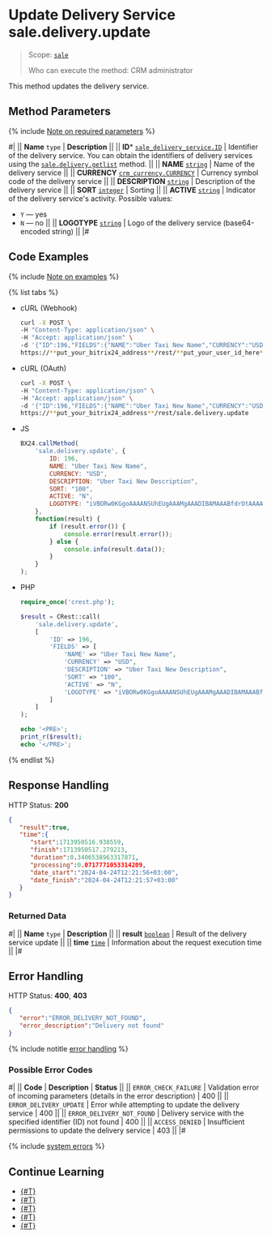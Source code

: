 # Update Delivery Service sale.delivery.update

> Scope: [`sale`](../../../scopes/permissions.md)
>
> Who can execute the method: CRM administrator

This method updates the delivery service.

## Method Parameters

{% include [Note on required parameters](../../../../_includes/required.md) %}

#|
|| **Name**
`type` | **Description** ||
|| **ID***
[`sale_delivery_service.ID`](../../data-types.md) | Identifier of the delivery service. 
You can obtain the identifiers of delivery services using the [`sale.delivery.getlist`](sale-delivery-get-list.md) method.
  ||
|| **NAME**
[`string`](../../../data-types.md) | Name of the delivery service ||
|| **CURRENCY**
[`crm_currency.CURRENCY`](../../../crm/data-types.md) | Currency symbol code of the delivery service ||
|| **DESCRIPTION**
[`string`](../../../data-types.md) | Description of the delivery service ||
|| **SORT**
[`integer`](../../../data-types.md) | Sorting ||
|| **ACTIVE**
[`string`](../../../data-types.md) | Indicator of the delivery service's activity.
Possible values:
- `Y` — yes
- `N` — no
||
|| **LOGOTYPE**
[`string`](../../../data-types.md) | Logo of the delivery service (base64-encoded string) ||
|#

## Code Examples

{% include [Note on examples](../../../../_includes/examples.md) %}

{% list tabs %}

- cURL (Webhook)

    ```bash
    curl -X POST \
    -H "Content-Type: application/json" \
    -H "Accept: application/json" \
    -d '{"ID":196,"FIELDS":{"NAME":"Uber Taxi New Name","CURRENCY":"USD","DESCRIPTION":"Uber Taxi New Description","SORT":"100","ACTIVE":"N","LOGOTYPE":"iVBORw0KGgoAAAANSUhEUgAAAMgAAADIBAMAAABfdrOtAAAAG1BMVEX37ff/-///58fn9+v3+/P779vv8+Pz47/j68/oDfe+3AAAACXBIWXMAAA7EAAAOxAGV-Kw4bAAABrUlEQVR4nO3UT0/CMBjH8ccx2I56IFynkHg1SgxHHCocSfQFGKP3-+e++xL1wn7bPUCAeKF5Mvp+EluX3ZN3ariIAAAAAAAAAAAAAAAAA/q2TwrXZ-ib94LTbj5GdgVbtKxhdXS+2uL270ajQbL9fz4WzcXwVWtbNeIdmt3qSQtwdJ-Ssku1/NHkfdVEKriHFey0G4haS3+ty4ZtEGoipMW+VS7T2m0zc+28tICq4rT-qXtuJV7kWdvsUJtuoc1Hm08ssKo4B1Wn1i6tJu5qrj9dA8lWEzOQEFhV3CCN-Tph2naJ0V+eu0SV+ry3WWQqBVcUNsgiP16ndS4SnzuffL5LWEgKrihqje7Y9-iDTN6mZ38geDNNX2dEm338b5XPafrmRuj/dj4fULfGoXeFTJ/guvayybW1i3-Vl7aM7h+3y2c+y07FfeZjaT9GHVrNYXPG/fkIbCqCPf+9d1WKiWtJSyP21r+-FaTrZ8+CULW7XliCUe0PyIUdkD29qQzdv7A0FoSq3R0fqaU78d0hPtw86hMX-99vAqqJlp757/W3vhMCqAAAAAAAAAAAAAAAAAPxbX82/SILlk9xfAAAAAElF-TkSuQmCC"}}' \
    https://**put_your_bitrix24_address**/rest/**put_your_user_id_here**/**put_your_webhook_here**/sale.delivery.update
    ```

- cURL (OAuth)

    ```bash
    curl -X POST \
    -H "Content-Type: application/json" \
    -H "Accept: application/json" \
    -d '{"ID":196,"FIELDS":{"NAME":"Uber Taxi New Name","CURRENCY":"USD","DESCRIPTION":"Uber Taxi New Description","SORT":"100","ACTIVE":"N","LOGOTYPE":"iVBORw0KGgoAAAANSUhEUgAAAMgAAADIBAMAAABfdrOtAAAAG1BMVEX37ff/-///58fn9+v3+/P779vv8+Pz47/j68/oDfe+3AAAACXBIWXMAAA7EAAAOxAGV-Kw4bAAABrUlEQVR4nO3UT0/CMBjH8ccx2I56IFynkHg1SgxHHCocSfQFGKP3-+e++xL1wn7bPUCAeKF5Mvp+EluX3ZN3ariIAAAAAAAAAAAAAAAAA/q2TwrXZ-ib94LTbj5GdgVbtKxhdXS+2uL270ajQbL9fz4WzcXwVWtbNeIdmt3qSQtwdJ-Ssku1/NHkfdVEKriHFey0G4haS3+ty4ZtEGoipMW+VS7T2m0zc+28tICq4rT-qXtuJV7kWdvsUJtuoc1Hm08ssKo4B1Wn1i6tJu5qrj9dA8lWEzOQEFhV3CCN-Tph2naJ0V+eu0SV+ry3WWQqBVcUNsgiP16ndS4SnzuffL5LWEgKrihqje7Y9-iDTN6mZ38geDNNX2dEm338b5XPafrmRuj/dj4fULfGoXeFTJ/guvayybW1i3-Vl7aM7h+3y2c+y07FfeZjaT9GHVrNYXPG/fkIbCqCPf+9d1WKiWtJSyP21r+-FaTrZ8+CULW7XliCUe0PyIUdkD29qQzdv7A0FoSq3R0fqaU78d0hPtw86hMX-99vAqqJlp757/W3vhMCqAAAAAAAAAAAAAAAAAPxbX82/SILlk9xfAAAAAElF-TkSuQmCC","auth":"**put_access_token_here**"}' \
    https://**put_your_bitrix24_address**/rest/sale.delivery.update
    ```

- JS

    ```js
    BX24.callMethod(
        'sale.delivery.update', {
            ID: 196,
            NAME: "Uber Taxi New Name",
            CURRENCY: "USD",
            DESCRIPTION: "Uber Taxi New Description",
            SORT: "100",
            ACTIVE: "N",
            LOGOTYPE: "iVBORw0KGgoAAAANSUhEUgAAAMgAAADIBAMAAABfdrOtAAAAG1BMVEX37ff/-///58fn9+v3+/P779vv8+Pz47/j68/oDfe+3AAAACXBIWXMAAA7EAAAOxAGV-Kw4bAAABrUlEQVR4nO3UT0/CMBjH8ccx2I56IFynkHg1SgxHHCocSfQFGKP3-+e++xL1wn7bPUCAeKF5Mvp+EluX3ZN3ariIAAAAAAAAAAAAAAAAA/q2TwrXZ-ib94LTbj5GdgVbtKxhdXS+2uL270ajQbL9fz4WzcXwVWtbNeIdmt3qSQtwdJ-Ssku1/NHkfdVEKriHFey0G4haS3+ty4ZtEGoipMW+VS7T2m0zc+28tICq4rT-qXtuJV7kWdvsUJtuoc1Hm08ssKo4B1Wn1i6tJu5qrj9dA8lWEzOQEFhV3CCN-Tph2naJ0V+eu0SV+ry3WWQqBVcUNsgiP16ndS4SnzuffL5LWEgKrihqje7Y9-iDTN6mZ38geDNNX2dEm338b5XPafrmRuj/dj4fULfGoXeFTJ/guvayybW1i3-Vl7aM7h+3y2c+y07FfeZjaT9GHVrNYXPG/fkIbCqCPf+9d1WKiWtJSyP21r+-FaTrZ8+CULW7XliCUe0PyIUdkD29qQzdv7A0FoSq3R0fqaU78d0hPtw86hMX-99vAqqJlp757/W3vhMCqAAAAAAAAAAAAAAAAAPxbX82/SILlk9xfAAAAAElF-TkSuQmCC",
        },
        function(result) {
            if (result.error()) {
                console.error(result.error());
            } else {
                console.info(result.data());
            }
        }
    );
    ```

- PHP

    ```php
    require_once('crest.php');

    $result = CRest::call(
        'sale.delivery.update',
        [
            'ID' => 196,
            'FIELDS' => [
                'NAME' => "Uber Taxi New Name",
                'CURRENCY' => "USD",
                'DESCRIPTION' => "Uber Taxi New Description",
                'SORT' => "100",
                'ACTIVE' => "N",
                'LOGOTYPE' => "iVBORw0KGgoAAAANSUhEUgAAAMgAAADIBAMAAABfdrOtAAAAG1BMVEX37ff/-///58fn9+v3+/P779vv8+Pz47/j68/oDfe+3AAAACXBIWXMAAA7EAAAOxAGV-Kw4bAAABrUlEQVR4nO3UT0/CMBjH8ccx2I56IFynkHg1SgxHHCocSfQFGKP3-+e++xL1wn7bPUCAeKF5Mvp+EluX3ZN3ariIAAAAAAAAAAAAAAAAA/q2TwrXZ-ib94LTbj5GdgVbtKxhdXS+2uL270ajQbL9fz4WzcXwVWtbNeIdmt3qSQtwdJ-Ssku1/NHkfdVEKriHFey0G4haS3+ty4ZtEGoipMW+VS7T2m0zc+28tICq4rT-qXtuJV7kWdvsUJtuoc1Hm08ssKo4B1Wn1i6tJu5qrj9dA8lWEzOQEFhV3CCN-Tph2naJ0V+eu0SV+ry3WWQqBVcUNsgiP16ndS4SnzuffL5LWEgKrihqje7Y9-iDTN6mZ38geDNNX2dEm338b5XPafrmRuj/dj4fULfGoXeFTJ/guvayybW1i3-Vl7aM7h+3y2c+y07FfeZjaT9GHVrNYXPG/fkIbCqCPf+9d1WKiWtJSyP21r+-FaTrZ8+CULW7XliCUe0PyIUdkD29qQzdv7A0FoSq3R0fqaU78d0hPtw86hMX-99vAqqJlp757/W3vhMCqAAAAAAAAAAAAAAAAAPxbX82/SILlk9xfAAAAAElF-TkSuQmCC"
            ]
        ]
    );

    echo '<PRE>';
    print_r($result);
    echo '</PRE>';
    ```

{% endlist %}

## Response Handling

HTTP Status: **200**

```json
{
   "result":true,
   "time":{
      "start":1713950516.938559,
      "finish":1713950517.279213,
      "duration":0.3406538963317871,
      "processing":0.0717771053314209,
      "date_start":"2024-04-24T12:21:56+03:00",
      "date_finish":"2024-04-24T12:21:57+03:00"
   }
}
```

### Returned Data

#|
|| **Name**
`type` | **Description** ||
|| **result**
[`boolean`](../../../data-types.md) | Result of the delivery service update ||
|| **time**
[`time`](../../../data-types.md) | Information about the request execution time ||
|#

## Error Handling

HTTP Status: **400**, **403**

```json
{
   "error":"ERROR_DELIVERY_NOT_FOUND",
   "error_description":"Delivery not found"
}
```

{% include notitle [error handling](../../../../_includes/error-info.md) %}

### Possible Error Codes

#|
|| **Code** | **Description** | **Status** ||
|| `ERROR_CHECK_FAILURE` | Validation error of incoming parameters (details in the error description) | 400 ||
|| `ERROR_DELIVERY_UPDATE` | Error while attempting to update the delivery service | 400 ||
|| `ERROR_DELIVERY_NOT_FOUND` | Delivery service with the specified identifier (ID) not found | 400 ||
|| `ACCESS_DENIED` | Insufficient permissions to update the delivery service | 403 ||
|#

{% include [system errors](../../../../_includes/system-errors.md) %}

## Continue Learning

- [{#T}](./sale-delivery-add.md)
- [{#T}](./sale-delivery-delete.md)
- [{#T}](./sale-delivery-config-update.md)
- [{#T}](./sale-delivery-config-get.md)
- [{#T}](./sale-delivery-get-list.md)
